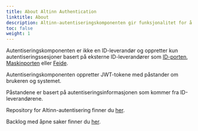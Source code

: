 ```yaml
---
title: About Altinn Authentication
linktitle: About
description: Altinn-autentiseringskomponenten gir funksjonalitet for å autentisere brukere og systemer som får tilgang til Altinn-apper og Altinn-plattformen.
toc: false
weight: 1
---
```


Autentiseringskomponenten er ikke en ID-leverandør og oppretter kun autentiseringssesjoner basert på eksterne 
ID-leverandører som [ID-porten](https://eid.difi.no/nb/id-porten), [Maskinporten](https://samarbeid.digdir.no/maskinporten/maskinporten/25) eller [Feide](https://www.feide.no/).

Autentiseringskomponenten oppretter JWT-tokene med påstander om brukeren og systemet.

Påstandene er basert på autentiseringsinformasjonen som kommer fra ID-leverandørene.

Repository for Altinn-autentisering finner du [her](https://github.com/Altinn/altinn-authentication).

Backlog med åpne saker finner du [her](https://github.com/Altinn/altinn-authentication/issues).
